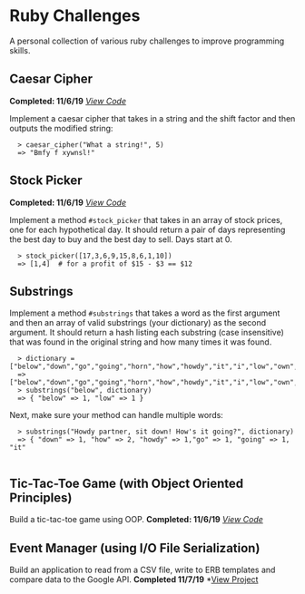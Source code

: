 # Ruby Challenges
A personal collection of various ruby challenges to improve programming skills.

## Caesar Cipher

**Completed: 11/6/19**
*<a href="https://github.com/tylerdevon01/ruby_challenges/blob/master/caesar_cipher.rb
">View Code</a>*

Implement a caesar cipher that takes in a string and the shift factor and then outputs the modified string:

```
  > caesar_cipher("What a string!", 5)
  => "Bmfy f xywnsl!"
```

## Stock Picker
**Completed: 11/6/19**
*<a href="https://github.com/tylerdevon01/ruby_challenges/blob/master/stock_picker.rb">View Code</a>*

Implement a method `#stock_picker` that takes in an array of stock prices, one for each hypothetical day. It should return a pair of days representing the best day to buy and the best day to sell. Days start at 0.

```
  > stock_picker([17,3,6,9,15,8,6,1,10])
  => [1,4]  # for a profit of $15 - $3 == $12
```

## Substrings
Implement a method `#substrings` that takes a word as the first argument and then an array of valid substrings (your dictionary) as the second argument. It should return a hash listing each substring (case insensitive) that was found in the original string and how many times it was found.

```
  > dictionary = ["below","down","go","going","horn","how","howdy","it","i","low","own","part","partner","sit"]
  => ["below","down","go","going","horn","how","howdy","it","i","low","own","part","partner","sit"]
  > substrings("below", dictionary)
  => { "below" => 1, "low" => 1 }
```

Next, make sure your method can handle multiple words:

```
  > substrings("Howdy partner, sit down! How's it going?", dictionary)
  => { "down" => 1, "how" => 2, "howdy" => 1,"go" => 1, "going" => 1, "it"
  
```

## Tic-Tac-Toe Game (with Object Oriented Principles)
Build a tic-tac-toe game using OOP.
**Completed: 11/6/19**
*<a href="https://github.com/tylerdevon01/ruby_challenges/blob/master/tictactoe.rb">View Code</a>*

## Event Manager (using I/O File Serialization)
Build an application to read from a CSV file, write to ERB templates and compare data to the Google API.
**Completed 11/7/19**
*<a href="https://github.com/tylerdevon01/ruby_challenges/blob/master/event_manager/">View Project</a>
